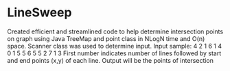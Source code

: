 # LineSweep
Created efficient and streamlined code to help determine intersection points on graph using Java TreeMap and point class in NLogN time and O(n) space. 
Scanner class was used to determine input. 
Input sample: 4 2 1 6 1 4 0 1 5 5 6 5 5 2 7 1 3
First number indicates number of lines followed by start and end points (x,y) of each line. Output will be the points of intersection

